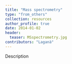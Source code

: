```yaml
---
title: "Mass spectrometry"
type: "from_others"
collection: resources
author_profile: true
date: 2014-01-02
header:
  teaser: MSspectrometry.jpg
contributors: "Laganà" 
---
```

<p align= "justify">

Description
